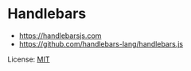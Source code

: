 # Handlebars

- https://handlebarsjs.com
- https://github.com/handlebars-lang/handlebars.js

License:
[MIT](https://github.com/handlebars-lang/handlebars.js?tab=MIT-1-ov-file#readme)
